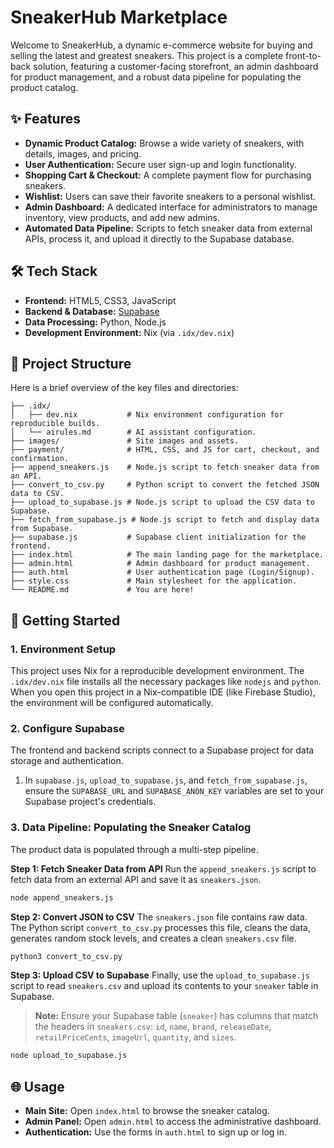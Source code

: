 
# SneakerHub Marketplace

Welcome to SneakerHub, a dynamic e-commerce website for buying and selling the latest and greatest sneakers. This project is a complete front-to-back solution, featuring a customer-facing storefront, an admin dashboard for product management, and a robust data pipeline for populating the product catalog.

## ✨ Features

-   **Dynamic Product Catalog:** Browse a wide variety of sneakers, with details, images, and pricing.
-   **User Authentication:** Secure user sign-up and login functionality.
-   **Shopping Cart & Checkout:** A complete payment flow for purchasing sneakers.
-   **Wishlist:** Users can save their favorite sneakers to a personal wishlist.
-   **Admin Dashboard:** A dedicated interface for administrators to manage inventory, view products, and add new admins.
-   **Automated Data Pipeline:** Scripts to fetch sneaker data from external APIs, process it, and upload it directly to the Supabase database.

## 🛠️ Tech Stack

-   **Frontend:** HTML5, CSS3, JavaScript
-   **Backend & Database:** [Supabase](https://supabase.io/)
-   **Data Processing:** Python, Node.js
-   **Development Environment:** Nix (via `.idx/dev.nix`)

## 📂 Project Structure

Here is a brief overview of the key files and directories:

```
├── .idx/
│   ├── dev.nix           # Nix environment configuration for reproducible builds.
│   └── airules.md        # AI assistant configuration.
├── images/               # Site images and assets.
├── payment/              # HTML, CSS, and JS for cart, checkout, and confirmation.
├── append_sneakers.js    # Node.js script to fetch sneaker data from an API.
├── convert_to_csv.py     # Python script to convert the fetched JSON data to CSV.
├── upload_to_supabase.js # Node.js script to upload the CSV data to Supabase.
├── fetch_from_supabase.js # Node.js script to fetch and display data from Supabase.
├── supabase.js           # Supabase client initialization for the frontend.
├── index.html            # The main landing page for the marketplace.
├── admin.html            # Admin dashboard for product management.
├── auth.html             # User authentication page (Login/Signup).
├── style.css             # Main stylesheet for the application.
└── README.md             # You are here!
```

## 🚀 Getting Started

### 1. Environment Setup

This project uses Nix for a reproducible development environment. The `.idx/dev.nix` file installs all the necessary packages like `nodejs` and `python`. When you open this project in a Nix-compatible IDE (like Firebase Studio), the environment will be configured automatically.

### 2. Configure Supabase

The frontend and backend scripts connect to a Supabase project for data storage and authentication.

1.  In `supabase.js`, `upload_to_supabase.js`, and `fetch_from_supabase.js`, ensure the `SUPABASE_URL` and `SUPABASE_ANON_KEY` variables are set to your Supabase project's credentials.

### 3. Data Pipeline: Populating the Sneaker Catalog

The product data is populated through a multi-step pipeline.

**Step 1: Fetch Sneaker Data from API**
Run the `append_sneakers.js` script to fetch data from an external API and save it as `sneakers.json`.

```bash
node append_sneakers.js
```

**Step 2: Convert JSON to CSV**
The `sneakers.json` file contains raw data. The Python script `convert_to_csv.py` processes this file, cleans the data, generates random stock levels, and creates a clean `sneakers.csv` file.

```bash
python3 convert_to_csv.py
```

**Step 3: Upload CSV to Supabase**
Finally, use the `upload_to_supabase.js` script to read `sneakers.csv` and upload its contents to your `sneaker` table in Supabase.

> **Note:** Ensure your Supabase table (`sneaker`) has columns that match the headers in `sneakers.csv`: `id`, `name`, `brand`, `releaseDate`, `retailPriceCents`, `imageUrl`, `quantity`, and `sizes`.

```bash
node upload_to_supabase.js
```

## 🌐 Usage

-   **Main Site:** Open `index.html` to browse the sneaker catalog.
-   **Admin Panel:** Open `admin.html` to access the administrative dashboard.
-   **Authentication:** Use the forms in `auth.html` to sign up or log in.

